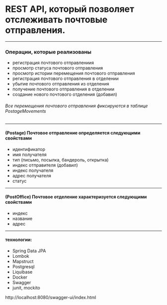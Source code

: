 # REST API, который позволяет отслеживать почтовые отправления.
___

### Операции, которые реализованы
-	 регистрация почтового отправлениия
-	 просмотр статуса почтового отправления
-	 просмотр истории перемещения почтового отправления
-	 регистрация почтового отправления в отделении
-	 убытие почтового отправления из отделения
-    получение почтового отправления в отделении
-    создание нового почтового отделения (добавил)
###### Все перемещения почтового отправления фиксируются в таблице PostageMovements
___
#### (Postage) Почтовое отправление определяется следующими свойствами
-	 идентификатор
-	 имя получателя
-	 тип (письмо, посылка, бандероль, открытка)
-	 индекс отправителя (добавил)
-	 индекс получателя
-	 адрес получателя
-	 статус
___

#### (PostOffice) Почтовое отделение характеризуется следующими свойствами
-	 индекс
-	 название
-	 адрес
___

#### технологии:
-	 Spring Data JPA
-	 Lombok
-	 Mapstruct
-	 Postgresql
-	 Liquibase
-	 Docker
-	 Swagger
-    junit, mockito

http://localhost:8080/swagger-ui/index.html
